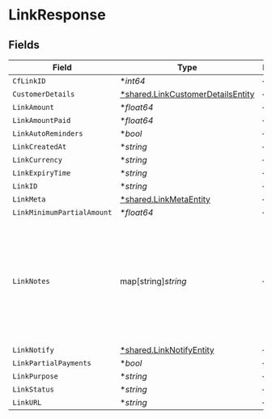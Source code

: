 # LinkResponse


## Fields

| Field                                                                                                       | Type                                                                                                        | Required                                                                                                    | Description                                                                                                 | Example                                                                                                     |
| ----------------------------------------------------------------------------------------------------------- | ----------------------------------------------------------------------------------------------------------- | ----------------------------------------------------------------------------------------------------------- | ----------------------------------------------------------------------------------------------------------- | ----------------------------------------------------------------------------------------------------------- |
| `CfLinkID`                                                                                                  | **int64*                                                                                                    | :heavy_minus_sign:                                                                                          | N/A                                                                                                         |                                                                                                             |
| `CustomerDetails`                                                                                           | [*shared.LinkCustomerDetailsEntity](../../../pkg/models/shared/linkcustomerdetailsentity.md)                | :heavy_minus_sign:                                                                                          | N/A                                                                                                         |                                                                                                             |
| `LinkAmount`                                                                                                | **float64*                                                                                                  | :heavy_minus_sign:                                                                                          | N/A                                                                                                         |                                                                                                             |
| `LinkAmountPaid`                                                                                            | **float64*                                                                                                  | :heavy_minus_sign:                                                                                          | N/A                                                                                                         |                                                                                                             |
| `LinkAutoReminders`                                                                                         | **bool*                                                                                                     | :heavy_minus_sign:                                                                                          | N/A                                                                                                         |                                                                                                             |
| `LinkCreatedAt`                                                                                             | **string*                                                                                                   | :heavy_minus_sign:                                                                                          | N/A                                                                                                         |                                                                                                             |
| `LinkCurrency`                                                                                              | **string*                                                                                                   | :heavy_minus_sign:                                                                                          | N/A                                                                                                         |                                                                                                             |
| `LinkExpiryTime`                                                                                            | **string*                                                                                                   | :heavy_minus_sign:                                                                                          | N/A                                                                                                         |                                                                                                             |
| `LinkID`                                                                                                    | **string*                                                                                                   | :heavy_minus_sign:                                                                                          | N/A                                                                                                         |                                                                                                             |
| `LinkMeta`                                                                                                  | [*shared.LinkMetaEntity](../../../pkg/models/shared/linkmetaentity.md)                                      | :heavy_minus_sign:                                                                                          | N/A                                                                                                         |                                                                                                             |
| `LinkMinimumPartialAmount`                                                                                  | **float64*                                                                                                  | :heavy_minus_sign:                                                                                          | N/A                                                                                                         |                                                                                                             |
| `LinkNotes`                                                                                                 | map[string]*string*                                                                                         | :heavy_minus_sign:                                                                                          | Key-value pair that can be used to store additional information about the entity. Maximum 5 key-value pairs | {"key_1":"value_1","key_2":"value_2"}                                                                       |
| `LinkNotify`                                                                                                | [*shared.LinkNotifyEntity](../../../pkg/models/shared/linknotifyentity.md)                                  | :heavy_minus_sign:                                                                                          | N/A                                                                                                         |                                                                                                             |
| `LinkPartialPayments`                                                                                       | **bool*                                                                                                     | :heavy_minus_sign:                                                                                          | N/A                                                                                                         |                                                                                                             |
| `LinkPurpose`                                                                                               | **string*                                                                                                   | :heavy_minus_sign:                                                                                          | N/A                                                                                                         |                                                                                                             |
| `LinkStatus`                                                                                                | **string*                                                                                                   | :heavy_minus_sign:                                                                                          | N/A                                                                                                         |                                                                                                             |
| `LinkURL`                                                                                                   | **string*                                                                                                   | :heavy_minus_sign:                                                                                          | N/A                                                                                                         |                                                                                                             |